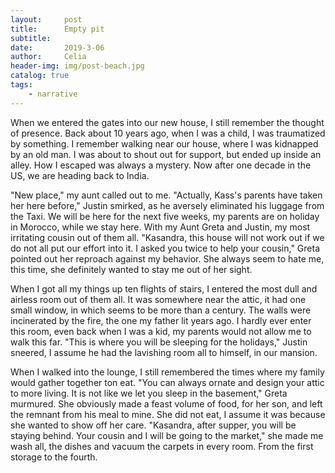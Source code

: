 ```yaml
---
layout:     post
title:      Empty pit
subtitle:   
date:       2019-3-06
author:     Celia
header-img: img/post-beach.jpg
catalog: true
tags:
    - narrative
---
```



When we entered the gates into our new house, I still remember the thought of presence. Back about 10 years ago, when I was a child, I was traumatized by something. I remember walking near our house, where I was kidnapped by an old man. I was about to shout out for support, but ended up inside an alley. How I escaped was always a mystery. Now after one decade in the US, we are heading back to India.



"New place," my aunt called out to me. "Actually, Kass's parents have taken her here before," Justin smirked, as he aversely eliminated his luggage from the Taxi. We will be here for the next five weeks, my parents are on holiday in Morocco, while we stay here. With my Aunt Greta and Justin, my most irritating cousin out of them all. "Kasandra, this house will not work out if we do not all put our effort into it. I asked you twice to help your cousin," Greta pointed out her reproach against my behavior. She always seem to hate me, this time, she definitely wanted to stay me out of her sight.



When I got all my things up ten flights of stairs, I entered the most dull and airless room out of them all. It was somewhere near the attic, it had one small window, in which seems to be more than a century. The walls were incinerated by the fire, the one my father lit years ago. I hardly ever enter this room, even back when I was a kid, my parents would not allow me to walk this far. "This is where you will be sleeping for the holidays," Justin sneered, I assume he had the lavishing room all to himself, in our mansion.



When I walked into the lounge, I still remembered the times where my family would gather together ton eat. "You can always ornate and design your attic to more living. It is not like we let you sleep in the basement," Greta murmured. She obviously made a feast volume of food, for her son, and left the remnant from his meal to mine. She did not eat, I assume it was because she wanted to show off her care. "Kasandra, after supper, you will be staying behind. Your cousin and I will be going to the market," she made me wash all, the dishes and vacuum the carpets in every room. From the first storage to the fourth.